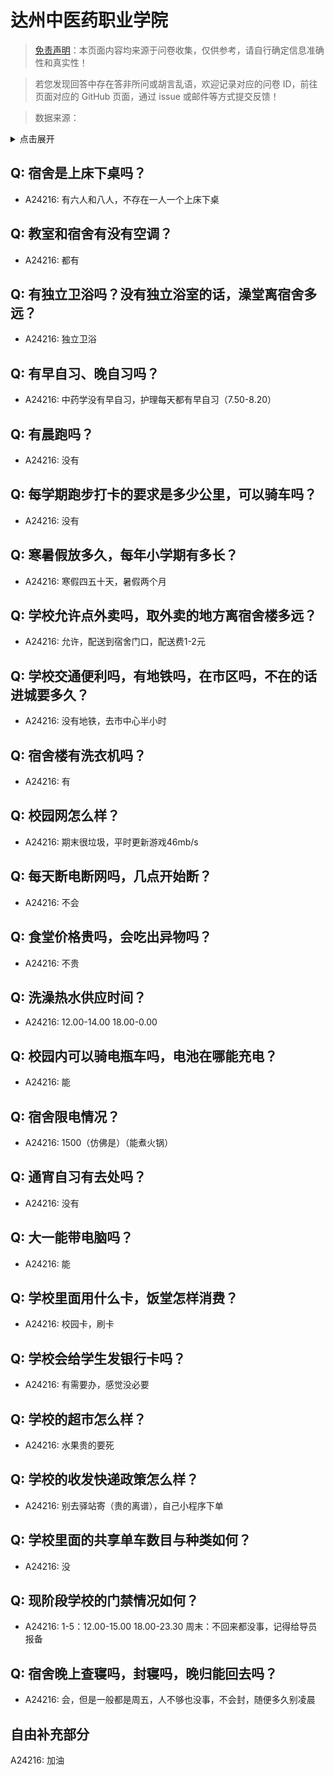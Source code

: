 # 达州中医药职业学院

> [免责声明](https://colleges.chat/#_3)：本页面内容均来源于问卷收集，仅供参考，请自行确定信息准确性和真实性！

> 若您发现回答中存在答非所问或胡言乱语，欢迎记录对应的问卷 ID，前往页面对应的 GitHub 页面，通过 issue 或邮件等方式提交反馈！

> 数据来源：

<details><summary>点击展开</summary>
<ul>
<li>A24216: 2404487524@qq.com (2024 年 06 月)</li>
</ul>
</details>

## Q: 宿舍是上床下桌吗？

- A24216: 有六人和八人，不存在一人一个上床下桌

## Q: 教室和宿舍有没有空调？

- A24216: 都有

## Q: 有独立卫浴吗？没有独立浴室的话，澡堂离宿舍多远？

- A24216: 独立卫浴

## Q: 有早自习、晚自习吗？

- A24216: 中药学没有早自习，护理每天都有早自习（7.50-8.20）

## Q: 有晨跑吗？

- A24216: 没有

## Q: 每学期跑步打卡的要求是多少公里，可以骑车吗？

- A24216: 没有

## Q: 寒暑假放多久，每年小学期有多长？

- A24216: 寒假四五十天，暑假两个月

## Q: 学校允许点外卖吗，取外卖的地方离宿舍楼多远？

- A24216: 允许，配送到宿舍门口，配送费1-2元

## Q: 学校交通便利吗，有地铁吗，在市区吗，不在的话进城要多久？

- A24216: 没有地铁，去市中心半小时

## Q: 宿舍楼有洗衣机吗？

- A24216: 有

## Q: 校园网怎么样？

- A24216: 期末很垃圾，平时更新游戏46mb/s

## Q: 每天断电断网吗，几点开始断？

- A24216: 不会

## Q: 食堂价格贵吗，会吃出异物吗？

- A24216: 不贵

## Q: 洗澡热水供应时间？

- A24216: 12.00-14.00  18.00-0.00

## Q: 校园内可以骑电瓶车吗，电池在哪能充电？

- A24216: 能

## Q: 宿舍限电情况？

- A24216: 1500（仿佛是）（能煮火锅）

## Q: 通宵自习有去处吗？

- A24216: 没有

## Q: 大一能带电脑吗？

- A24216: 能

## Q: 学校里面用什么卡，饭堂怎样消费？

- A24216: 校园卡，刷卡

## Q: 学校会给学生发银行卡吗？

- A24216: 有需要办，感觉没必要

## Q: 学校的超市怎么样？

- A24216: 水果贵的要死

## Q: 学校的收发快递政策怎么样？

- A24216: 别去驿站寄（贵的离谱），自己小程序下单

## Q: 学校里面的共享单车数目与种类如何？

- A24216: 没

## Q: 现阶段学校的门禁情况如何？

- A24216: 1-5：12.00-15.00   18.00-23.30
周末：不回来都没事，记得给导员报备

## Q: 宿舍晚上查寝吗，封寝吗，晚归能回去吗？

- A24216: 会，但是一般都是周五，人不够也没事，不会封，随便多久别凌晨

## 自由补充部分

A24216: 加油